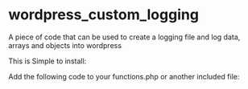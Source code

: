 # wordpress_custom_logging
A piece of code that can be used to create a logging file and log data, arrays and objects into wordpress

This is Simple to install:

Add the following code to your functions.php or another included file:

<?php 
if ( ! function_exists( 'my_custom_log_file' ) ) {
	function my_custom_log_file( $entry ) { 
		$file = 'my_custom_log_file';
		
		// Get WordPress uploads directory.
		$upload_dir = wp_upload_dir();
		$upload_dir = $upload_dir['basedir'];
		// If the entry is array, json_encode.
		if ( is_array( $entry ) || is_object($entry) ) { 
			$entry = json_encode( $entry ); 
		} 

		// Write the log file.
		$file  = $upload_dir . '/' . $file . '-' . date('d-m-Y'). '.log';	  
		$mode = ( ! file_exists($file) ) ? 'w' : 'a'; //write new or append
	  
		
		if (!empty($entry)) {
			$file  = fopen( $file, $mode );
			$bytes = fwrite( $file, current_time( 'mysql' ) . "::" . $entry . "\n" ); 
			fclose( $file ); 
			return $bytes;
		}

		return;
	}
  }

  add_action( 'init', 'my_custom_log_file' );
  ?>
